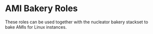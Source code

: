 AMI Bakery Roles
========================

These roles can be used together with the nucleator bakery stackset to bake
AMIs for Linux instances.

